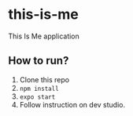 # this-is-me
This Is Me application

## How to run?
1. Clone this repo
2. `npm install`
3. `expo start`
4. Follow instruction on dev studio.
